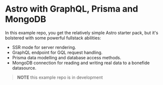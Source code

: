 # Astro with GraphQL, Prisma and MongoDB

In this example repo, you get the relatively simple Astro starter pack, but it's bolstered with some powerful fullstack abilities:

- SSR mode for server rendering.
- GraphQL endpoint for GQL request handling.
- Prisma data modelling and database access methods.
- MongoDB connection for reading and writing real data to a bonefide datasource.

> **NOTE** this example repo is in development
